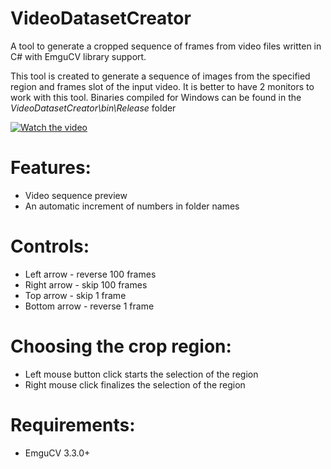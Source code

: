 # VideoDatasetCreator
A tool to generate a cropped sequence of frames from video files written in C# with EmguCV library support.

This tool is created to generate a sequence of images from the specified region and frames slot of the input video. It is better to have 2 monitors to work with this tool.
Binaries compiled for Windows can be found in the _VideoDatasetCreator\bin\Release_ folder

[![Watch the video](http://islab.ulsan.ac.kr/files/graphics/filonenko/vdc_demo.jpg)](https://youtu.be/-ijUDRW9N1o)

# Features:
- Video sequence preview
- An automatic increment of numbers in folder names 

# Controls:

- Left arrow - reverse 100 frames
- Right arrow - skip 100 frames
- Top arrow - skip 1 frame
- Bottom arrow - reverse 1 frame

# Choosing the crop region:
- Left mouse button click starts the selection of the region
- Right mouse click finalizes the selection of the region

# Requirements:
- EmguCV 3.3.0+
